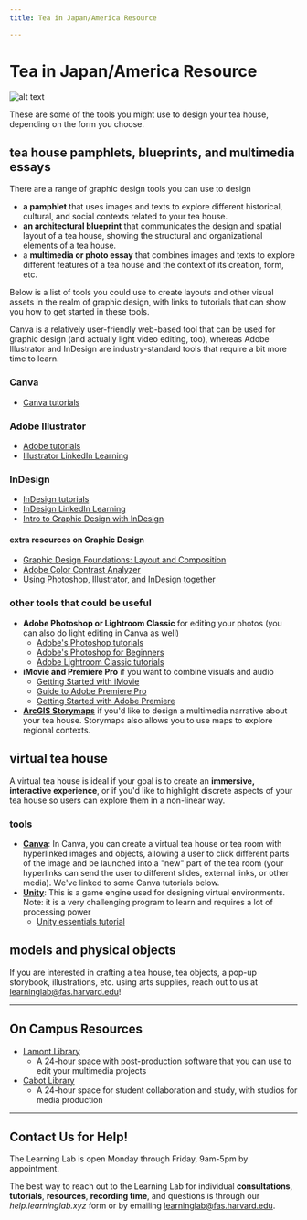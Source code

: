 ```yaml
---
title: Tea in Japan/America Resource

---
```


# Tea in Japan/America Resource

![alt text](https://files.slack.com/files-pri/T0HTW3H0V-F0814S7P9J8/teacup-banner.jpg?pub_secret=df5a326001)


These are some of the tools you might use to design your tea house, depending on the form you choose.

## tea house pamphlets, blueprints, and multimedia essays
There are a range of graphic design tools you can use to design
* **a pamphlet** that uses images and texts to explore different historical, cultural, and social contexts related to your tea house. 
* **an architectural blueprint** that communicates the design and spatial layout of a tea house, showing the structural and organizational elements of a tea house.
* a **multimedia or photo essay** that combines images and texts to explore different features of a tea house and the context of its creation, form, etc.

Below is a list of tools you could use to create layouts and other visual assets in the realm of graphic design, with links to tutorials that can show you how to get started in these tools.

Canva is a relatively user-friendly web-based tool that can be used for graphic design (and actually light video editing, too), whereas Adobe Illustrator and InDesign are industry-standard tools that require a bit more time to learn.


### Canva
* [Canva tutorials](https://www.canva.com/designschool/tutorials/)
### Adobe Illustrator
* [Adobe tutorials](https://helpx.adobe.com/illustrator/tutorials.html)
* [Illustrator LinkedIn Learning](https://www.linkedin.com/learning/illustrator-2022-essential-training?trk=learning-topics_learning-search-card_search-card&upsellOrderOrigin=default_guest_learning)
### InDesign
* [InDesign tutorials](https://creativecloud.adobe.com/en-x-AFRICA/learn/app/indesign)
* [InDesign LinkedIn Learning](https://www.linkedin.com/learning/indesign-2023-essential-training/indesign-learn-the-fundamentals?u=2194065)
* [Intro to Graphic Design with InDesign](https://www.linkedin.com/learning/introduction-to-graphic-design-indesign/introduction-to-graphic-design-using-indesign?u=2194065)

#### extra resources on Graphic Design
* [Graphic Design Foundations: Layout and Composition](https://www.linkedin.com/learning/graphic-design-foundations-layout-and-composition/introducing-the-foundations-of-layout-and-composition?u=2194065)
* [Adobe Color Contrast Analyzer](https://color.adobe.com/create/color-contrast-analyzer)
* [Using Photoshop, Illustrator, and InDesign together](https://www.linkedin.com/learning/photoshop-illustrator-indesign-powercombo-for-design/using-photoshop-illustrator-and-indesign-together?u=2194065)

### other tools that could be useful
* **Adobe Photoshop or Lightroom Classic** for editing your photos (you can also do light editing in Canva as well)
    * [Adobe's Photoshop tutorials](https://www.adobe.com/africa/learn/photoshop)
    * [Adobe's Photoshop for Beginners](https://www.adobe.com/products/photoshop/how-to-use.html)
    * [Adobe Lightroom Classic tutorials](https://www.adobe.com/africa/learn/lightroom-cc?locale=en-x-AFRICA&learnIn=1)
* **iMovie and Premiere Pro** if you want to combine visuals and audio
    * [Getting Started with iMovie](https://support.apple.com/en-us/HT212059)
    * [Guide to Adobe Premiere Pro](/s2Pph8GJSZSvUv5ENuXqiQ)
    * [Getting Started with Adobe Premiere](https://resources.learninglab.xyz/simple/people/casey-c/Premiere-getStarted)
* **[ArcGIS Storymaps](https://gis.harvard.edu/arcgis-online)** if you'd like to design a multimedia narrative about your tea house. Storymaps also allows you to use maps to explore regional contexts.


## virtual tea house
A virtual tea house is ideal if your goal is to create an **immersive, interactive experience**, or if you'd like to highlight discrete aspects of your tea house so users can explore them in a non-linear way. 

### tools
* **[Canva](https://www.canva.com)**: In Canva, you can create a virtual tea house or tea room with hyperlinked images and objects, allowing a user to click different parts of the image and be launched into a "new" part of the tea room (your hyperlinks can send the user to different slides, external links, or other media). We've linked to some Canva tutorials below.
* **[Unity](https://unity.com/)**: This is a game engine used for designing virtual environments. Note: it is a very challenging program to learn and requires a lot of processing power
    * [Unity essentials tutorial](https://learn.unity.com/pathway/unity-essentials)

## models and physical objects

If you are interested in crafting a tea house, tea objects, a pop-up storybook, illustrations, etc. using arts supplies, reach out to us at learninglab@fas.harvard.edu!

---

## On Campus Resources
* [Lamont Library](https://library.harvard.edu/libraries/lamont)
    * A 24-hour space with post-production software that you can use to edit your multimedia projects
* [Cabot Library](https://library.harvard.edu/libraries/cabot)
    * A 24-hour space for student collaboration and study, with studios for media production
---
## Contact Us for Help!
The Learning Lab is open Monday through Friday, 9am-5pm by appointment.

The best way to reach out to the Learning Lab for individual **consultations**, **tutorials**, **resources**, **recording time**, and questions is through our _help.learninglab.xyz_ form or by emailing [learninglab@fas.harvard.edu](mailto:learninglab@fas.harvard.edu "mailto:learninglab@fas.harvard.edu").

